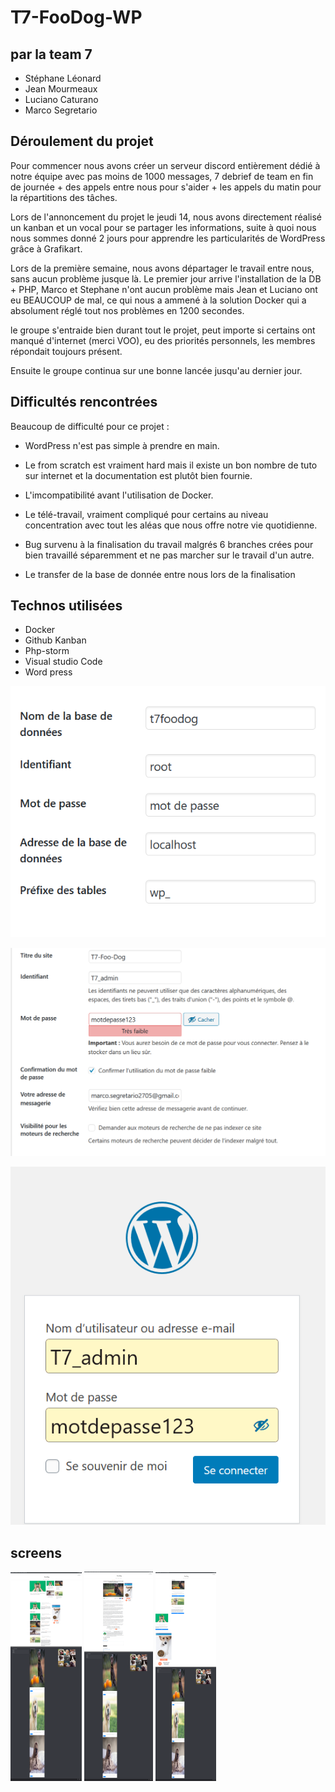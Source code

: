 # T7-FooDog-WP

## par la team 7

* Stéphane Léonard
* Jean Mourmeaux
* Luciano Caturano
* Marco Segretario

## Déroulement du projet

Pour commencer nous avons créer un serveur discord entièrement dédié à notre équipe avec pas moins de 1000 messages, 7 debrief de team en fin de journée + des appels entre nous pour s'aider + les appels du matin pour la répartitions des tâches.

Lors de l'annoncement du projet le jeudi 14, nous avons directement réalisé un kanban et un vocal pour se partager les informations, suite à quoi nous nous sommes donné 2 jours pour apprendre les particularités de WordPress grâce à Grafikart.

Lors de la première semaine, nous avons départager le travail entre nous, sans aucun problème jusque là.
Le premier jour arrive l'installation de la DB + PHP, Marco et Stephane n'ont aucun problème mais Jean et Luciano ont eu BEAUCOUP de mal, ce qui nous a ammené à la solution Docker qui a absolument réglé tout nos problèmes en 1200 secondes.

le groupe s'entraide bien durant tout le projet, peut importe si certains ont manqué d'internet (merci VOO), eu des priorités personnels, les membres répondait toujours présent.

Ensuite le groupe continua sur une bonne lancée jusqu'au dernier jour.

## Difficultés rencontrées

Beaucoup de difficulté pour ce projet :

* WordPress n'est pas simple à prendre en main.

* Le from scratch est vraiment hard mais il existe un bon nombre de tuto sur internet et la documentation est plutôt bien fournie.

* L'imcompatibilité avant l'utilisation de Docker.

* Le télé-travail, vraiment compliqué pour certains au niveau concentration avec tout les aléas que nous offre notre vie quotidienne.

* Bug survenu à la finalisation du travail malgrés 6 branches crées pour bien travaillé séparemment et ne pas marcher sur le travail d'un autre.

* Le transfer de la base de donnée entre nous lors de la finalisation

## Technos utilisées

- Docker
- Github Kanban
- Php-storm
- Visual studio Code
- Word press

![image](imagesreadme/infobddwp.png)

![image](imagesreadme/infositewp.png)

![image](imagesreadme/adminmdpwp.png)

## screens

![image](imagesreadme/nique1.png)
![image](imagesreadme/nique2.png)
![image](imagesreadme/nique3.png)